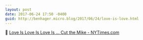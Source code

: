 ```yaml
---
layout: post
date: 2017-06-24 17:50 -0400
guid: http://benhager.micro.blog/2017/06/24/love-is-love.html
---
```

💜 [Love Is Love Is Love Is … Cut the Mike - NYTimes.com](https://mobile.nytimes.com/2017/06/24/opinion/mormon-girl-gay-speech-utah.html?referer=&_r=0&smid=tw-nytimes&smtyp=cur&referer=https://t.co/vXxjgmjfOD)
